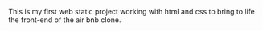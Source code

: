 This is my first web static project working with html and css to bring to life the front-end of the air bnb clone.
